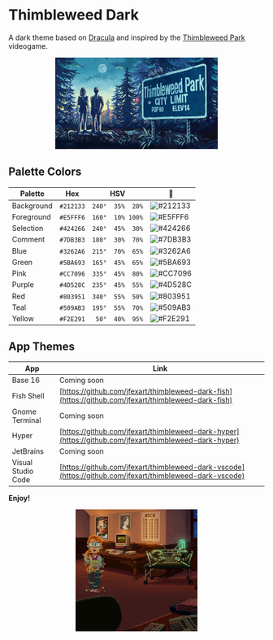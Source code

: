 # Thimbleweed Dark

A dark theme based on [Dracula](https://draculatheme.com/) and inspired by the [Thimbleweed Park](https://thimbleweedpark.com/) videogame.

<div>
<p align="center"><img src="https://raw.githubusercontent.com/jfexart/thimbleweed-dark/master/thimbleweed-park.png" width="320px" height="180px"/></p>
</div>

## Palette Colors

| Palette    | Hex       | HSV              | :art:                                             |
| ---------- | --------- | ---------------- | ------------------------------------------------- |
| Background | `#212133` | `240°  35%  20%` | ![#212133](https://placehold.it/24/212133/212133) |
| Foreground | `#E5FFF6` | `160°  10% 100%` | ![#E5FFF6](https://placehold.it/24/E5FFF6/E5FFF6) |
| Selection  | `#424266` | `240°  45%  30%` | ![#424266](https://placehold.it/24/424266/424266) |
| Comment    | `#7DB3B3` | `180°  30%  70%` | ![#7DB3B3](https://placehold.it/24/7DB3B3/7DB3B3) |
| Blue       | `#3262A6` | `215°  70%  65%` | ![#3262A6](https://placehold.it/24/3262A6/3262A6) |
| Green      | `#5BA693` | `165°  45%  65%` | ![#5BA693](https://placehold.it/24/5BA693/5BA693) |
| Pink       | `#CC7096` | `335°  45%  80%` | ![#CC7096](https://placehold.it/24/CC7096/CC7096) |
| Purple     | `#4D528C` | `235°  45%  55%` | ![#4D528C](https://placehold.it/24/4D528C/4D528C) |
| Red        | `#803951` | `340°  55%  50%` | ![#803951](https://placehold.it/24/803951/803951) |
| Teal       | `#509AB3` | `195°  55%  70%` | ![#509AB3](https://placehold.it/24/509AB3/509AB3) |
| Yellow     | `#F2E291` | ` 50°  40%  95%` | ![#F2E291](https://placehold.it/24/F2E291/F2E291) |


## App Themes

| App                   | Link |
| --------------------- | --------------------------------------------------------------------- |
| Base 16               | Coming soon |
| Fish Shell            | [https://github.com/jfexart/thimbleweed-dark-fish](https://github.com/jfexart/thimbleweed-dark-fish) |
| Gnome Terminal        | Coming soon |
| Hyper                 | [https://github.com/jfexart/thimbleweed-dark-hyper](https://github.com/jfexart/thimbleweed-dark-hyper) |
| JetBrains             | Coming soon |
| Visual Studio Code    | [https://github.com/jfexart/thimbleweed-dark-vscode](https://github.com/jfexart/thimbleweed-dark-vscode) |


**Enjoy!**

<div>
<p align="center"><img src="https://raw.githubusercontent.com/jfexart/thimbleweed-dark/master/dolores.gif" width="240px" height="240px"/></p>
</div>